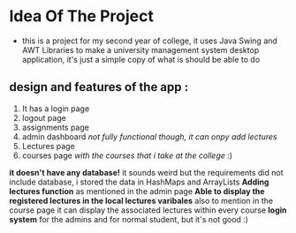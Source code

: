 # Idea Of The Project 

- this is a project for my second year of college, it uses Java Swing and AWT Libraries to make a university management system desktop application, it's just a simple copy of what is should be able to do

## design and features of the app :
1. It has a login page
2. logout page
3. assignments page
4. admin dashboard *not fully functional though, it can onpy add lectures* 
5. Lectures page
6. courses page *with the courses that i take at the college* :)

**it doesn't have any database!** it sounds weird but the requirements did not include database, i stored the data in HashMaps and ArrayLists 
**Adding lectures function** as mentioned in the admin page 
**Able to display the registered lectures in the local lectures varibales** also to mention in the course page it can display the associated lectures within every course 
**login system** for the admins and for normal student, but it's not good :)
